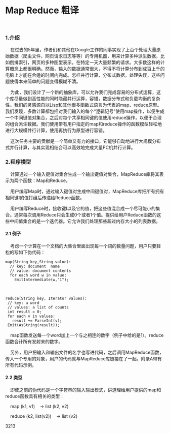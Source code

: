 <h1 style="line-height: 1;"><span style="line-height: 1;">Map Reduce </span><label class="label label-info">粗译</label>&nbsp;</h1><p>&nbsp;</p><h3 id="context0at1456905582">1.介绍</h3><p>&nbsp;&nbsp;&nbsp;&nbsp;在过去的5年里，作者们和其他在Google工作的同事实现了上百个处理大量原始数据（爬虫文件，网页请求日志等等）的专用机器，用来计算多种派生数据，比如倒排索引，网页的多种图型表示，在特定一天大量频繁的请求。大多数这样的计算概念上都很明确。然而，输入的数据通常很大，不得不将计算分布到成百上千的电脑上才能在合适的时间内完成。怎样并行计算，分布式数据，处理失误，这些问题使得本来简单的问题变得模糊不清。</p><p>&nbsp;&nbsp;&nbsp;&nbsp;为此，我们设计了一个新的抽象库，可以允许我们完成容易的分布式运算，这个库尽量做到高性能的同时隐藏并行运算，容错，数据分布式和负载均衡的复杂性。我们的灵感源自以Lisp和其他很多函数式语言为代表的map、reduce原型。我们发现，多数计算都包括对我们输入的每个“逻辑记号”使用map操作，以便生成一个中间键值对集合，之后对每个共享相同键的值使用reduce操作，以便于合理的组合派生数据。我们使用带有用户指定的map和reduce操作的函数模型轻松地进行大规模并行计算，使用再执行为原型进行容错。</p><p>&nbsp;&nbsp;&nbsp;&nbsp;这次任务主要的贡献是一个简单又有力的接口，它能够自动地进行大规模分布式并行计算，与其实现相结合可以高效地完成大量PC机并行计算。</p><h3 id="context1at1456905582">2.程序模型</h3><p>&nbsp;&nbsp;&nbsp;&nbsp;计算通过一个输入键值对集合生成一个输出键值对集合，MapReduce库将其表示为两个函数：Map和Reduce。</p><p>&nbsp;&nbsp;&nbsp;&nbsp;用户编写Map时，通过输入键值对生成中间键值对，MapReduce库把所有拥有相同键I的值打组后传递给Reduce函数。</p><p>&nbsp;&nbsp;&nbsp;&nbsp;用户编写Reduce时，接收键I以及它的值，把这些值混合成一个尽可能小的集合。通常每次调用Reduce只会生成0个或者1个值。提供给用户Reduce函数的这些中间值集合的是一个迭代器。它允许我们处理那些超过内存大小的列表数据。</p><h4>2.1 例子</h4><p>&nbsp; &nbsp; 考虑一个计算在一个文档的大集合里面出现每一个词的数量问题，用户只要轻松的写如下伪代码：</p><pre class="line-numbers  language-pseudo"><code class="  language-pseudo">map(String key,String value):<span class="line-numbers-rows"><span></span></span></code><br><code class="  language-pseudo">  // key: document  name<span class="line-numbers-rows"><span></span></span></code><br><code class="  language-pseudo">  // value: document contents <span class="line-numbers-rows"><span></span></span></code><br><code class="  language-pseudo">  for each word w in value:<span class="line-numbers-rows"><span></span></span></code><br><code class="  language-pseudo">    EmitIntermediate(w,"1");<span class="line-numbers-rows"><span></span></span></code></pre><p><br></p><pre class="line-numbers  language-pseudo"><code class="  language-pseudo">reduce(String key, Iterator values):<span class="line-numbers-rows"><span></span></span></code><br><code class="  language-pseudo"> // key: a word<span class="line-numbers-rows"><span></span></span></code><br><code class="  language-pseudo"> // values: a list of counts<span class="line-numbers-rows"><span></span></span></code><br><code class="  language-pseudo"> int result = 0;<span class="line-numbers-rows"><span></span></span></code><br><code class="  language-pseudo"> for each v in values:<span class="line-numbers-rows"><span></span></span></code><br><code class="  language-pseudo">   result += ParseInt(v);<span class="line-numbers-rows"><span></span></span></code><br><code class="  language-pseudo"> Emit(AsString(result));<span class="line-numbers-rows"><span></span></span></code></pre><p>&nbsp;&nbsp;&nbsp;&nbsp;map函数发送每一个word加上一个与之相连的数字（例子中给的是1）。reduce函数合计所有发射来的数字。</p><p>&nbsp;&nbsp;&nbsp;&nbsp;另外，用户把输入和输出文件的名字也写进代码，之后调用MapReduce函数，传入一个专用的对象，用户的代码就与MapReduce库链接在了一起。附录A带有所有代码示例。</p><h4>2.2 类型</h4><p>&nbsp;&nbsp;&nbsp;&nbsp;即使之前的伪代码是一个字符串的输入输出模式，讲道理给用户提供的map和reduce函数具有相关的类型：</p><p>&nbsp; &nbsp; map (k1, v1)&nbsp;&nbsp;&nbsp;&nbsp;-&gt; list (k2, v2)</p><p>&nbsp; &nbsp; reduce (k2, list(v2))&nbsp; &nbsp; -&gt; list (v2)</p><p>3213</p><p></p>